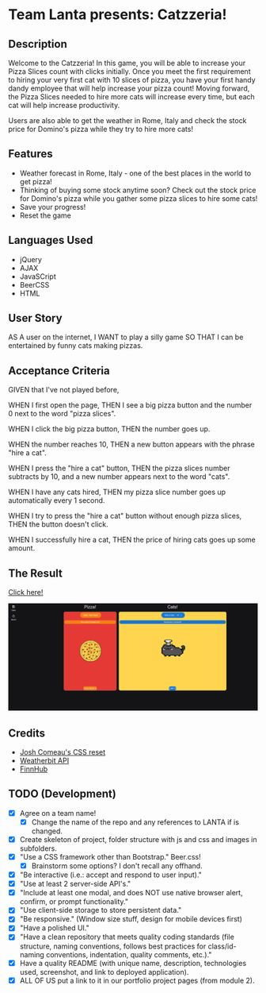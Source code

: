 # Team Lanta presents: Catzzeria!

## Description
Welcome to the Catzzeria! In this game, you will be able to increase your Pizza Slices count with clicks initially. Once you meet the first requirement to hiring your very first cat with 10 slices of pizza, you have your first handy dandy employee that will help increase your pizza count! Moving forward, the Pizza Slices needed to hire more cats will increase every time, but each cat will help increase productivity. 

Users are also able to get the weather in Rome, Italy and check the stock price for Domino's pizza while they try to hire more cats! 

## Features
* Weather forecast in Rome, Italy - one of the best places in the world to get pizza! 
* Thinking of buying some stock anytime soon? Check out the stock price for Domino's pizza while you gather some pizza slices to hire some cats!
* Save your progress!
* Reset the game

## Languages Used
* jQuery
* AJAX
* JavaSCript
* BeerCSS
* HTML

## User Story
AS A user on the internet,
I WANT to play a silly game
SO THAT I can be entertained by funny cats making pizzas.

## Acceptance Criteria
GIVEN that I've not played before,

WHEN I first open the page,
THEN I see a big pizza button and the number 0 next to the word "pizza slices".

WHEN I click the big pizza button,
THEN the number goes up.

WHEN the number reaches 10,
THEN a new button appears with the phrase "hire a cat".

WHEN I press the "hire a cat" button,
THEN the pizza slices number subtracts by 10, and a new number appears next to the word "cats".

WHEN I have any cats hired,
THEN my pizza slice number goes up automatically every 1 second.

WHEN I try to press the "hire a cat" button without enough pizza slices,
THEN the button doesn't click.

WHEN I successfully hire a cat,
THEN the price of hiring cats goes up some amount.

## The Result
[Click here!](DEPLOYED_URL_HERE)

![alt text](image.png)

## Credits
- [Josh Comeau's CSS reset](https://www.joshwcomeau.com/css/custom-css-reset/)
- [Weatherbit API](https://api.weatherbit.io/)
- [FinnHub](https://finnhub.io)


## TODO (Development)
- [x] Agree on a team name!
    - [x] Change the name of the repo and any references to LANTA if is changed. 
- [x] Create skeleton of project, folder structure with js and css and images in subfolders.
- [x] "Use a CSS framework other than Bootstrap." Beer.css!
    - [x] Brainstorm some options? I don't recall any offhand.
- [x] "Be interactive (i.e.: accept and respond to user input)."
- [x] "Use at least 2 server-side API's."
- [x] "Include at least one modal, and does NOT use native browser alert, confirm, or prompt functionality."
- [x] "Use client-side storage to store persistent data."
- [x] "Be responsive." (Window size stuff, design for mobile devices first)
- [x] "Have a polished UI."
- [x] "Have a clean repository that meets quality coding standards (file structure, naming conventions, follows best practices for class/id-naming conventions, indentation, quality comments, etc.)."
- [x] Have a quality README (with unique name, description, technologies used, screenshot, and link to deployed application).
- [x] ALL OF US put a link to it in our portfolio project pages (from module 2).
